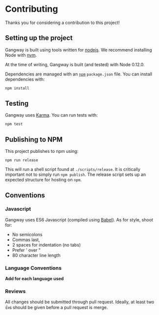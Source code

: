 # Contributing

Thanks you for considering a contribution to this project!

## Setting up the project

Gangway is built using tools written for
[nodejs](http://nodejs.org). We recommend installing Node with
[nvm](https://github.com/creationix/nvm).

At the time of writing, Gangway is built (and tested) with Node
0.12.0.

Dependencies are managed with an [`npm`](npmjs.org) `package.json`
file. You can install dependencies with:

```bash
npm install
```

## Testing

Gangway uses [Karma](karma-runner.github.io). You can run tests
with:

```bash
npm test
```

## Publishing to NPM

This project publishes to npm using:

```shell
npm run release
```

This will run a shell script found at `./scripts/release`. It is
critically important not to simply run `npm publish`. The release
script sets up an expected structure for hosting on `npm`.

## Conventions

### Javascript

Gangway uses ES6 Javascript (compiled using [Babel](babeljs.io)). As
for style, shoot for:

- No semicolons
- Commas last,
- 2 spaces for indentation (no tabs)
- Prefer ' over "
- 80 character line length

### Language Conventions

**Add for each language used**

### Reviews

All changes should be submitted through pull request. Ideally, at
least two :+1:s should be given before a pull request is merge.
